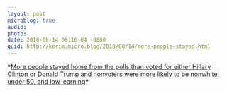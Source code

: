 ```yaml
---
layout: post
microblog: true
audio: 
photo: 
date: 2018-08-14 09:16:04 -0800
guid: http://kerim.micro.blog/2018/08/14/more-people-stayed.html
---
```

❝[More people stayed home from the polls than voted for either Hillary Clinton or Donald Trump and nonvoters were more likely to be nonwhite, under 50, and low-earning](https://boingboing.net/2018/08/14/president-elizabeth-warren.html)❞ 
